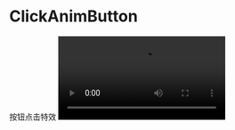 # ClickAnimButton
按钮点击特效
![](https://github.com/Fwenzi/ClickAnimButton/blob/master/ScreenRecording_04-04-2018%2016:12.MP4)
